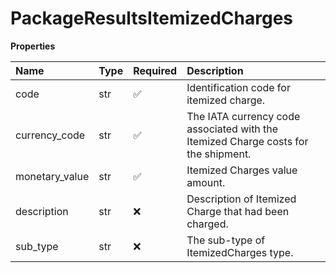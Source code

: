 # PackageResultsItemizedCharges

**Properties**

| Name           | Type | Required | Description                                                                        |
| :------------- | :--- | :------- | :--------------------------------------------------------------------------------- |
| code           | str  | ✅       | Identification code for itemized charge.                                           |
| currency_code  | str  | ✅       | The IATA currency code associated with the Itemized Charge costs for the shipment. |
| monetary_value | str  | ✅       | Itemized Charges value amount.                                                     |
| description    | str  | ❌       | Description of Itemized Charge that had been charged.                              |
| sub_type       | str  | ❌       | The sub-type of ItemizedCharges type.                                              |

<!-- This file was generated by liblab | https://liblab.com/ -->
